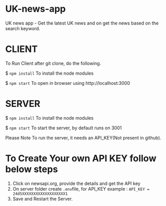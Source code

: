 # UK-news-app
UK news app - Get the latest UK news and on get the news based on the search keyword.

# CLIENT

To Run Client after git clone, do the following.

$ `npm install`
To install the node modules 

$ `npm start`
To open in browser using http://localhost:3000

# SERVER

$ `npm install`
To install the node modules 

$ `npm start`
To start the server, by default runs on 3001

Please Note To run the server, it needs an API_KEY(Not present in github).

# To Create Your own API KEY follow below steps

1) Click on newsapi.org, provide the details and get the API key
2) On server folder create `.env`file, for API_KEY
  example : `API_KEY = 24d5XXXXXXXXXXXXXXXXXXX1`
3) Save and Restart the Server.


